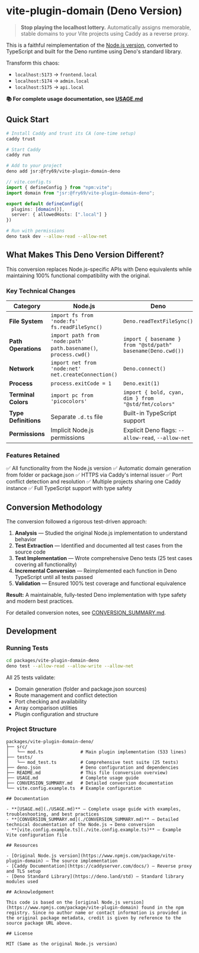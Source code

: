 # vite-plugin-domain (Deno Version)

> **Stop playing the localhost lottery.** Automatically assigns memorable, stable domains to your Vite projects using Caddy as a reverse proxy.

This is a faithful reimplementation of the [Node.js version](https://www.npmjs.com/package/vite-plugin-domain), converted to TypeScript and built for the Deno runtime using Deno's standard library.

Transform this chaos:
- `localhost:5173` → `frontend.local`
- `localhost:5174` → `admin.local`
- `localhost:5175` → `api.local`

**📚 For complete usage documentation, see [USAGE.md](./USAGE.md)**

## Quick Start

```bash
# Install Caddy and trust its CA (one-time setup)
caddy trust

# Start Caddy
caddy run

# Add to your project
deno add jsr:@fry69/vite-plugin-domain-deno
```

```typescript
// vite.config.ts
import { defineConfig } from "npm:vite";
import domain from "jsr:@fry69/vite-plugin-domain-deno";

export default defineConfig({
  plugins: [domain()],
  server: { allowedHosts: [".local"] }
})
```

```bash
# Run with permissions
deno task dev --allow-read --allow-net
```

## What Makes This Deno Version Different?

This conversion replaces Node.js-specific APIs with Deno equivalents while maintaining 100% functional compatibility with the original.

### Key Technical Changes

| Category | Node.js | Deno |
|----------|---------|------|
| **File System** | `import fs from 'node:fs'`<br/>`fs.readFileSync()` | `Deno.readTextFileSync()` |
| **Path Operations** | `import path from 'node:path'`<br/>`path.basename()`, `process.cwd()` | `import { basename } from "@std/path"`<br/>`basename(Deno.cwd())` |
| **Network** | `import net from 'node:net'`<br/>`net.createConnection()` | `Deno.connect()` |
| **Process** | `process.exitCode = 1` | `Deno.exit(1)` |
| **Terminal Colors** | `import pc from 'picocolors'` | `import { bold, cyan, dim } from "@std/fmt/colors"` |
| **Type Definitions** | Separate `.d.ts` file | Built-in TypeScript support |
| **Permissions** | Implicit Node.js permissions | Explicit Deno flags: `--allow-read`, `--allow-net` |

### Features Retained

✅ All functionality from the Node.js version
✅ Automatic domain generation from folder or package.json
✅ HTTPS via Caddy's internal issuer
✅ Port conflict detection and resolution
✅ Multiple projects sharing one Caddy instance
✅ Full TypeScript support with type safety

## Conversion Methodology

The conversion followed a rigorous test-driven approach:

1. **Analysis** — Studied the original Node.js implementation to understand behavior
2. **Test Extraction** — Identified and documented all test cases from the source code
3. **Test Implementation** — Wrote comprehensive Deno tests (25 test cases covering all functionality)
4. **Incremental Conversion** — Reimplemented each function in Deno TypeScript until all tests passed
5. **Validation** — Ensured 100% test coverage and functional equivalence

**Result:** A maintainable, fully-tested Deno implementation with type safety and modern best practices.

For detailed conversion notes, see [CONVERSION_SUMMARY.md](./CONVERSION_SUMMARY.md).

## Development

### Running Tests

```bash
cd packages/vite-plugin-domain-deno
deno test --allow-read --allow-write --allow-net
```

All 25 tests validate:
- Domain generation (folder and package.json sources)
- Route management and conflict detection
- Port checking and availability
- Array comparison utilities
- Plugin configuration and structure

### Project Structure

```
packages/vite-plugin-domain-deno/
├── src/
│   └── mod.ts              # Main plugin implementation (533 lines)
├── tests/
│   └── mod_test.ts         # Comprehensive test suite (25 tests)
├── deno.json               # Deno configuration and dependencies
├── README.md               # This file (conversion overview)
├── USAGE.md                # Complete usage guide
├── CONVERSION_SUMMARY.md   # Detailed conversion documentation
└── vite.config.example.ts  # Example configuration

## Documentation

- **[USAGE.md](./USAGE.md)** — Complete usage guide with examples, troubleshooting, and best practices
- **[CONVERSION_SUMMARY.md](./CONVERSION_SUMMARY.md)** — Detailed technical documentation of the Node.js → Deno conversion
- **[vite.config.example.ts](./vite.config.example.ts)** — Example Vite configuration file

## Resources

- [Original Node.js version](https://www.npmjs.com/package/vite-plugin-domain) — The source implementation
- [Caddy Documentation](https://caddyserver.com/docs/) — Reverse proxy and TLS setup
- [Deno Standard Library](https://deno.land/std) — Standard library modules used

## Acknowledgement

This code is based on the [original Node.js version](https://www.npmjs.com/package/vite-plugin-domain) found in the npm registry. Since no author name or contact information is provided in the original package metadata, credit is given by reference to the source package URL above.

## License

MIT (Same as the original Node.js version)
